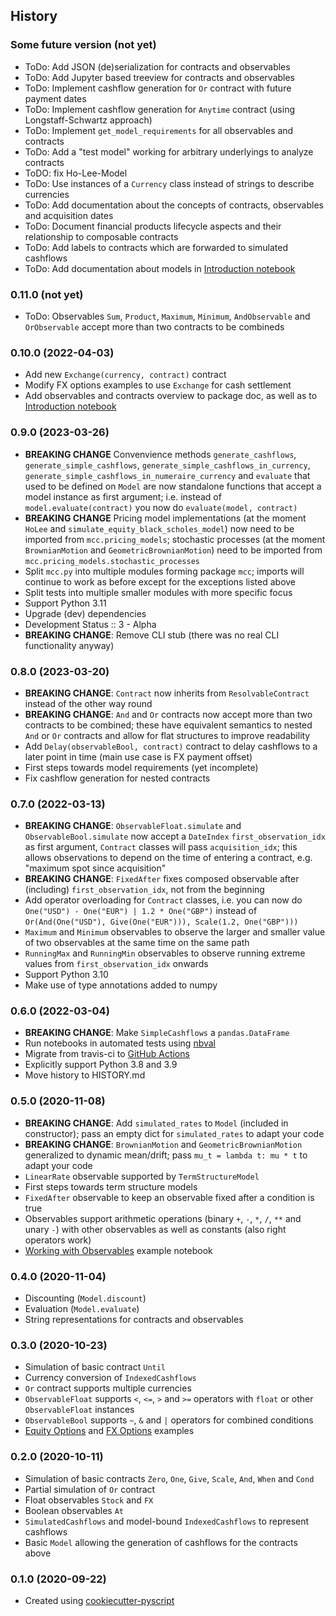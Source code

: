 ## History

### Some future version (not yet)
* ToDo: Add JSON (de)serialization for contracts and observables
* ToDo: Add Jupyter based treeview for contracts and observables
* ToDo: Implement cashflow generation for `Or` contract with future payment dates
* ToDo: Implement cashflow generation for `Anytime` contract (using Longstaff-Schwartz approach)
* ToDo: Implement `get_model_requirements` for all observables and contracts
* ToDo: Add a "test model" working for arbitrary underlyings to analyze contracts
* ToDO: fix Ho-Lee-Model
* ToDo: Use instances of a `Currency` class instead of strings to describe currencies
* ToDo: Add documentation about the concepts of contracts, observables and acquisition dates
* ToDo: Document financial products lifecycle aspects and their relationship to composable contracts
* ToDo: Add labels to contracts which are forwarded to simulated cashflows
* ToDo: Add documentation about models in [Introduction notebook](examples/Introduction.ipynb)

### 0.11.0 (not yet)
* ToDo: Observables `Sum`, `Product`, `Maximum`, `Minimum`, `AndObservable` and `OrObservable` accept more than two contracts to be combineds

### 0.10.0 (2022-04-03)
* Add new `Exchange(currency, contract)` contract
* Modify FX options examples to use `Exchange` for cash settlement
* Add observables and contracts overview to package doc, as well as to [Introduction notebook](examples/Introduction.ipynb)

### 0.9.0 (2023-03-26)
* **BREAKING CHANGE** Convenvience methods `generate_cashflows`, `generate_simple_cashflows`, `generate_simple_cashflows_in_currency`, `generate_simple_cashflows_in_numeraire_currency` and `evaluate` that used to be defined on `Model` are now standalone functions that accept a model instance as first argument; i.e. instead of `model.evaluate(contract)` you now do `evaluate(model, contract)`
* **BREAKING CHANGE** Pricing model implementations (at the moment `HoLee` and `simulate_equity_black_scholes_model`) now need to be imported from `mcc.pricing_models`; stochastic processes (at the moment `BrownianMotion` and `GeometricBrownianMotion`) need to be imported from `mcc.pricing_models.stochastic_processes`
* Split `mcc.py` into multiple modules forming package `mcc`; imports will continue to work as before except for the exceptions listed above
* Split tests into multiple smaller modules with more specific focus
* Support Python 3.11
* Upgrade (dev) dependencies
* Development Status :: 3 - Alpha
* **BREAKING CHANGE**: Remove CLI stub (there was no real CLI functionality anyway)

### 0.8.0 (2023-03-20)
* **BREAKING CHANGE**: `Contract` now inherits from `ResolvableContract` instead of the other way round
* **BREAKING CHANGE**: `And` and `Or` contracts now accept more than two contracts to be combined; these have equivalent semantics to nested `And` or `Or` contracts and allow for flat structures to improve readability
* Add `Delay(observableBool, contract)` contract to delay cashflows to a later point in time (main use case is FX payment offset)
* First steps towards model requirements (yet incomplete)
* Fix cashflow generation for nested contracts

### 0.7.0 (2022-03-13)
* **BREAKING CHANGE**: `ObservableFloat.simulate` and `ObservableBool.simulate` now accept a `DateIndex` `first_observation_idx` as first argument, `Contract` classes will pass `acquisition_idx`; this allows observations to depend on the time of entering a contract, e.g. "maximum spot since acquisition"
* **BREAKING CHANGE**: `FixedAfter` fixes composed observable after (including) `first_observation_idx`, not from the beginning
* Add operator overloading for `Contract` classes, i.e. you can now do `One("USD") - One("EUR") | 1.2 * One("GBP")` instead of `Or(And(One("USD"), Give(One("EUR"))), Scale(1.2, One("GBP")))`
* `Maximum` and `Minimum` observables to observe the larger and smaller value of two observables at the same time on the same path
* `RunningMax` and `RunningMin` observables to observe running extreme values from `first_observation_idx` onwards
* Support Python 3.10
* Make use of type annotations added to numpy

### 0.6.0 (2022-03-04)

* **BREAKING CHANGE**: Make `SimpleCashflows` a `pandas.DataFrame`
* Run notebooks in automated tests using [nbval](https://github.com/computationalmodelling/nbval)
* Migrate from travis-ci to [GitHub Actions](https://github.com/luphord/monte-carlo-contracts/actions)
* Explicitly support Python 3.8 and 3.9
* Move history to HISTORY.md

### 0.5.0 (2020-11-08)

* **BREAKING CHANGE**: Add `simulated_rates` to `Model` (included in constructor);
  pass an empty dict for `simulated_rates` to adapt your code
* **BREAKING CHANGE**: `BrownianMotion` and `GeometricBrownianMotion` generalized to
  dynamic mean/drift; pass `mu_t = lambda t: mu * t` to adapt your code
* `LinearRate` observable supported by `TermStructureModel`
* First steps towards term structure models
* `FixedAfter` observable to keep an observable fixed after a condition is true
* Observables support arithmetic operations (binary `+`, `-`, `*`, `/`, `**` and unary `-`)
  with other observables as well as constants (also right operators work)
* [Working with Observables](examples/Observables.ipynb) example notebook

### 0.4.0 (2020-11-04)

* Discounting (`Model.discount`)
* Evaluation (`Model.evaluate`)
* String representations for contracts and observables

### 0.3.0 (2020-10-23)
* Simulation of basic contract `Until`
* Currency conversion of `IndexedCashflows`
* `Or` contract supports multiple currencies
* `ObservableFloat` supports `<`, `<=`, `>` and `>=` operators with `float` or other `ObservableFloat` instances
* `ObservableBool` supports `~`, `&` and `|` operators for combined conditions
* [Equity Options](examples/Equity%20Options.ipynb) and [FX Options](examples/FX%20Options.ipynb) examples

### 0.2.0 (2020-10-11)
* Simulation of basic contracts `Zero`, `One`, `Give`, `Scale`, `And`, `When` and `Cond`
* Partial simulation of `Or` contract
* Float observables `Stock` and `FX`
* Boolean observables `At`
* `SimulatedCashflows` and model-bound `IndexedCashflows` to represent cashflows
* Basic `Model` allowing the generation of cashflows for the contracts above

### 0.1.0 (2020-09-22)
* Created using [cookiecutter-pyscript](https://github.com/luphord/cookiecutter-pyscript)